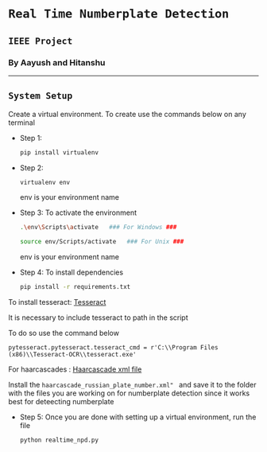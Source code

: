 # `Real Time Numberplate Detection`

## `IEEE Project`


### **By Aayush and Hitanshu**
---

## ```System Setup```

 Create a virtual environment. To create use the commands below on any terminal
- Step 1:          
    ```bash
    pip install virtualenv
    ``` 
- Step 2:
    ```bash
    virtualenv env
    ```
    env is your environment name

- Step 3: To activate the environment
    ```bash
    .\env\Scripts\activate   ### For Windows ###

    source env/Scripts/activate   ### For Unix ###
    ```
    env is your environment name
- Step 4: To install dependencies
    ```bash
    pip install -r requirements.txt
    ```
To install tesseract:
[Tesseract](https://github.com/UB-Mannheim/tesseract/wiki)

It is necessary to include tesseract to path in the script

To do so use the command below

``pytesseract.pytesseract.tesseract_cmd = r'C:\\Program Files (x86)\\Tesseract-OCR\\tesseract.exe'`` 

For haarcascades :
[Haarcascade xml file](https://github.com/opencv/opencv/tree/master/data/haarcascades)

Install the 
    ``haarcascade_russian_plate_number.xml"
    ``
and save it to the folder with the files you are working on for numberplate detection since it works best for deteecting numberplate



- Step 5: Once you are done with setting up a virtual environment, run the file
    ```bash
    python realtime_npd.py
    ```











